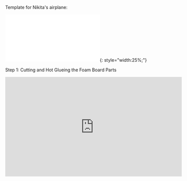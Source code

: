 Template for Nikita's airplane: 

![Foam Board Airplane Blueprint](/docs/mediaassets/templates/Aviation_WS-blueprint.pdf){: style="width:25%;"} <br />

Step 1: Cutting and Hot Glueing the Foam Board Parts <br />

<iframe width="560" height="315" src="https://www.youtube.com/embed/rPs6XIt6be8?si=16tcSVdMlQgYc8uU" title="YouTube video player" frameborder="0" allow="accelerometer; autoplay; clipboard-write; encrypted-media; gyroscope; picture-in-picture; web-share" referrerpolicy="strict-origin-when-cross-origin" allowfullscreen></iframe>